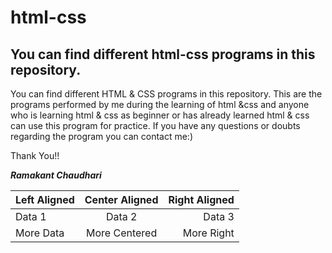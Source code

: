 # html-css

## You can find different html-css programs in this repository.

You can find different HTML & CSS programs in this repository.
This are the programs performed by me during the learning of html &css and anyone who is learning html & css as beginner or has already learned html & css can use this program for practice. If you have any questions or doubts regarding the program you can contact me:)

Thank You!!

***Ramakant Chaudhari***


| Left Aligned | Center Aligned | Right Aligned |
|:-------------|:--------------:|--------------:|
| Data 1       | Data 2         | Data 3        |
| More Data    | More Centered  | More Right    |
